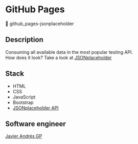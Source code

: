 # GitHub Pages
:open_file_folder: github_pages-jsonplaceholder

## Description
Consuming all available data in the most popular testing API.  
How does it look? Take a look at [JSONplaceholder](https://javierandresgp.github.io/github_pages-jsonplaceholder/)

## Stack
* HTML
* CSS
* JavaScript
* Bootstrap
* [JSONplaceholder API](https://jsonplaceholder.typicode.com/)

## Software engineer
[Javier Andrés GP](https://www.javierandresgp.com)
